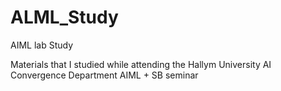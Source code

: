 # ALML_Study
AIML lab Study

Materials that I studied while attending the Hallym University AI Convergence Department AIML + SB seminar 
